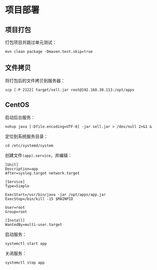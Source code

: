 # 项目部署

## 项目打包

打包项目并跳过单元测试：

```shell
mvn clean package -Dmaven.test.skip=true
```

## 文件拷贝

将打包后的文件拷贝到服务器：

```shell
scp [-P 2122] target/sell.jar root@192.168.30.113:/opt/apps
```

## CentOS

启动后台服务：

```shell
nohup java [-Dfile.encoding=UTF-8] -jar sell.jar > /dev/null 2>&1 &
```

定位到系统服务目录：

```shell
cd /etc/systemd/system
```

创建文件`(app).service`，并编辑：

```shell
[Unit]
Description=app
After=syslog.target network.target

[Service]
Type=Simple

ExecStart=/usr/bin/java -jar /opt/apps/app.jar
ExecStop=/bin/kill -15 $MAINPID

User=root
Group=root

[Install]
WantedBy=multi-user.target
```

启动服务：

```shell
systemctl start app
```

关闭服务：

```shell
systemctl stop app
```